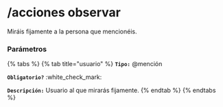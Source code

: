 # /acciones observar

Miráis fijamente a la persona que mencionéis.

### Parámetros

{% tabs %}
{% tab title="usuario" %}
**`Tipo:`** @mención

**`Obligatorio?`** :white\_check\_mark:

**`Descripción:`** Usuario al que mirarás fijamente.
{% endtab %}
{% endtabs %}
